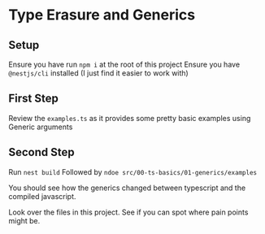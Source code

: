 # Type Erasure and Generics

## Setup

Ensure you have run `npm i` at the root of this project
Ensure you have `@nestjs/cli` installed (I just find it easier to work with)

## First Step

Review the `examples.ts` as it provides some pretty basic examples using Generic arguments

## Second Step

Run `nest build`
Followed by `ndoe src/00-ts-basics/01-generics/examples`

You should see how the generics changed between typescript and the compiled javascript.

Look over the files in this project. See if you can spot where pain points might be.

